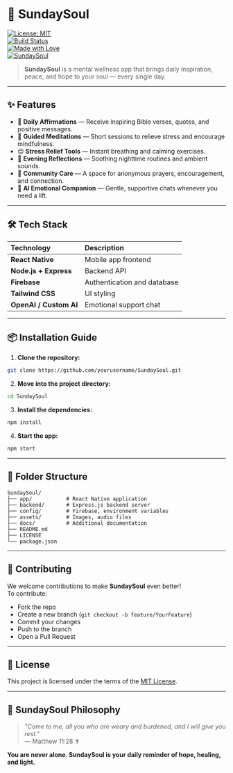 # 🌿 SundaySoul
[![License: MIT](https://img.shields.io/badge/License-MIT-green.svg)](LICENSE)  
[![Build Status](https://img.shields.io/badge/build-passing-brightgreen.svg)]()  
[![Made with Love](https://img.shields.io/badge/made%20with-love-ff69b4.svg)]()  
[![SundaySoul](https://img.shields.io/badge/Inspired%20by-Faith%20and%20Hope-blueviolet.svg)]()

> **SundaySoul** is a mental wellness app that brings daily inspiration, peace, and hope to your soul — every single day.

---

## ✨ Features

- 🌅 **Daily Affirmations** — Receive inspiring Bible verses, quotes, and positive messages.
- 🧘 **Guided Meditations** — Short sessions to relieve stress and encourage mindfulness.
- 😌 **Stress Relief Tools** — Instant breathing and calming exercises.
- 🌙 **Evening Reflections** — Soothing nighttime routines and ambient sounds.
- 🫶 **Community Care** — A space for anonymous prayers, encouragement, and connection.
- 🤖 **AI Emotional Companion** — Gentle, supportive chats whenever you need a lift.

---

## 🛠️ Tech Stack

| Technology | Description |
|:-----------|:------------|
| **React Native** | Mobile app frontend |
| **Node.js + Express** | Backend API |
| **Firebase** | Authentication and database |
| **Tailwind CSS** | UI styling |
| **OpenAI / Custom AI** | Emotional support chat |

---

## 📦 Installation Guide

1. **Clone the repository:**

```bash
git clone https://github.com/yourusername/SundaySoul.git
```

2. **Move into the project directory:**

```bash
cd SundaySoul
```

3. **Install the dependencies:**

```bash
npm install
```

4. **Start the app:**

```bash
npm start
```

---

## 📁 Folder Structure

```
SundaySoul/
├── app/           # React Native application
├── backend/       # Express.js backend server
├── config/        # Firebase, environment variables
├── assets/        # Images, audio files
├── docs/          # Additional documentation
├── README.md
├── LICENSE
└── package.json
```

---

## 🤝 Contributing

We welcome contributions to make **SundaySoul** even better!  
To contribute:
- Fork the repo
- Create a new branch (`git checkout -b feature/YourFeature`)
- Commit your changes
- Push to the branch
- Open a Pull Request

---

## 📄 License

This project is licensed under the terms of the [MIT License](LICENSE).

---

## 🌟 SundaySoul Philosophy

> _"Come to me, all you who are weary and burdened, and I will give you rest."_  
> — Matthew 11:28 ✝️

**You are never alone. SundaySoul is your daily reminder of hope, healing, and light.**
